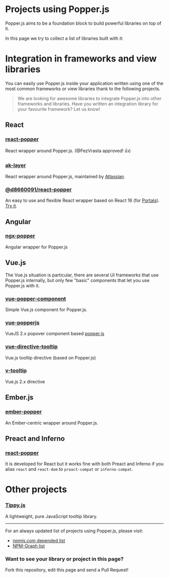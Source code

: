 # Projects using Popper.js

Popper.js aims to be a foundation block to build powerful libraries on top of it.

In this page we try to collect a list of libraries built with it:

# Integration in frameworks and view libraries

You can easily use Popper.js inside your application written using one of the
most common frameworks or view libraries thank to the following projects.

> We are looking for awesome libraries to integrate Popper.js into other
  frameworks and libraries.
> Have you written an integration library for your favourite framework? Let us know!

## React

### [react-popper](https://github.com/souporserious/react-popper)

React wrapper around Popper.js. (@FezVrasta approved! 👍)

### [ak-layer](https://www.npmjs.com/package/ak-layer)

React wrapper around Popper.js, maintained by [Atlassian](https://www.atlassian.com/).

### [@d8660091/react-popper](https://github.com/d8660091/react-popper)
An easy to use and flexible React wrapper based on React 16 (for [Portals](https://reactjs.org/docs/portals.html)).
[Try it](https://d8660091.github.io/react-popper/).

## Angular

### [ngx-popper](https://github.com/MrFrankel/ngx-popper)

Angular wrapper for Popper.js

## Vue.js

The Vue.js situation is particular, there are several UI frameworks that use
Popper.js internally, but only few "basic" components that let you use Popper.js with it.

### [vue-popper-component](https://github.com/antongorodezkiy/vue-popper-component)

Simple Vue.js component for Popper.js.

### [vue-popperjs](https://github.com/RobinCK/vue-popper) 

VueJS 2.x popover component based [popper.js](https://popper.js.org/)

### [vue-directive-tooltip](https://www.npmjs.com/package/vue-directive-tooltip)

Vue.js tooltip directive (based on Popper.js)

### [v-tooltip](https://github.com/Akryum/v-tooltip)

Vue.js 2.x directive

## Ember.js

### [ember-popper](https://github.com/kybishop/ember-popper)

An Ember-centric wrapper around Popper.js.

## Preact and Inferno

### [react-popper](https://github.com/souporserious/react-popper)

It is developed for React but it works fine with both Preact and Inferno if
you alias `react` and `react-dom` to `preact-compat` or `inferno-compat`.

# Other projects

### [Tippy.js](https://atomiks.github.io/tippyjs/)

A lightweight, pure JavaScript tooltip library.


-----------

For an always updated list of projects using Popper.js, please visit:

- [npmjs.com depended list](https://www.npmjs.com/browse/depended/popper.js)
- [NPM-Graph list](https://npm-graph.com/NpmPackage/popper.js)

### Want to see your library or project in this page? 

Fork this repository, edit this page and send a Pull Request!
